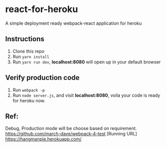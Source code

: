 # react-for-heroku
A simple deployment ready webpack-react application for heroku

## Instructions

1.  Clone this repo
2.  Run `yarn install`
3.  Run `yarn run dev`, **localhost:8080** will open up in your default browser

## Verify production code
1. Run `webpack -p`
2. Run `node server.js`, and visit **localhost:8080**, voila your code is ready for heroku now.


## Ref: 
Debug, Production mode will be choose based on requirement.
https://github.com/march-dave/webpack-4-test
[Running URL] https://hangmanpie.herokuapp.com/